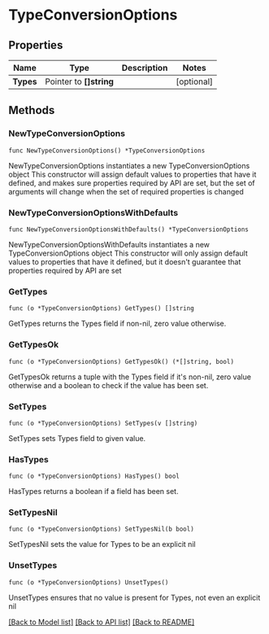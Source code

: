 # TypeConversionOptions

## Properties

Name | Type | Description | Notes
------------ | ------------- | ------------- | -------------
**Types** | Pointer to **[]string** |  | [optional] 

## Methods

### NewTypeConversionOptions

`func NewTypeConversionOptions() *TypeConversionOptions`

NewTypeConversionOptions instantiates a new TypeConversionOptions object
This constructor will assign default values to properties that have it defined,
and makes sure properties required by API are set, but the set of arguments
will change when the set of required properties is changed

### NewTypeConversionOptionsWithDefaults

`func NewTypeConversionOptionsWithDefaults() *TypeConversionOptions`

NewTypeConversionOptionsWithDefaults instantiates a new TypeConversionOptions object
This constructor will only assign default values to properties that have it defined,
but it doesn't guarantee that properties required by API are set

### GetTypes

`func (o *TypeConversionOptions) GetTypes() []string`

GetTypes returns the Types field if non-nil, zero value otherwise.

### GetTypesOk

`func (o *TypeConversionOptions) GetTypesOk() (*[]string, bool)`

GetTypesOk returns a tuple with the Types field if it's non-nil, zero value otherwise
and a boolean to check if the value has been set.

### SetTypes

`func (o *TypeConversionOptions) SetTypes(v []string)`

SetTypes sets Types field to given value.

### HasTypes

`func (o *TypeConversionOptions) HasTypes() bool`

HasTypes returns a boolean if a field has been set.

### SetTypesNil

`func (o *TypeConversionOptions) SetTypesNil(b bool)`

 SetTypesNil sets the value for Types to be an explicit nil

### UnsetTypes
`func (o *TypeConversionOptions) UnsetTypes()`

UnsetTypes ensures that no value is present for Types, not even an explicit nil

[[Back to Model list]](../README.md#documentation-for-models) [[Back to API list]](../README.md#documentation-for-api-endpoints) [[Back to README]](../README.md)


